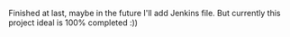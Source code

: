 Finished at last, maybe in the future I'll add Jenkins file. But currently this project ideal is 100% completed :))


